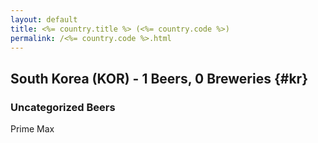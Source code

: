 ```yaml
---
layout: default
title: <%= country.title %> (<%= country.code %>)
permalink: /<%= country.code %>.html
---
```


## South Korea (KOR) - 1 Beers, 0 Breweries {#kr}



### Uncategorized Beers

Prime Max  



 
